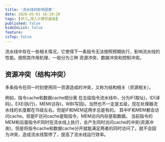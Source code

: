 ```yaml
---
title: '流水线的影响因素'
date: 2020-05-01 16:19:20
tags: [学习,深入计算机基础]
published: false
hideInList: false
feature: 
isTop: false
---
```

流水线中存在一些相关情况，它使得下一条指令无法按照预期执行，影响流水线的性能。按照其作用机理，一般分为三种 资源冲突、数据冲突和控制冲突。

## 资源冲突（结构冲突）
多条指令在同一时刻使用同一资源造成的冲突，又称为结构相关（资源相关）。

例如，指令cache和数据cache相分离
在五级指令流水线中，分为IF(取址)，ID(译码)，EXE(执行)，MEM(访存)，WB(写回)。当然也不一定是五级，现在处理器流水线的长度都在15级左右。但是IF和MEM这两步总是有的。
其中IF和MEM都会访问cache。但是IF访问cache是取指令，MEM访问内存是取数据。
当前指令的MEM和后面指令IF同时在流水线上执行，会产生同时访问cache的冲突(资源冲突)，但是将指令cache和数据cache分开就能满足两者的同时访问了。就不会因为冲突，造成流水线暂停了，提高了流水线运行效率。



